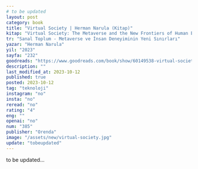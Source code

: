 ```yaml
---
# to be updated
layout: post
category: book
title: "Virtual Society | Herman Narula (Kitap)"
kitap: "Virtual Society: The Metaverse and the New Frontiers of Human Experience"
tr: "Sanal Toplum - Metaverse ve İnsan Deneyiminin Yeni Sınırları"
yazar: "Herman Narula"
yil: "2023"
sayfa: "232"
goodreads: "https://www.goodreads.com/book/show/60149538-virtual-society"
description: ""
last_modified_at: 2023-10-12
published: true
posted: 2023-10-12
tag: "teknoloji"
instagram: "no"
insta: "no"
reread: "no"
rating: "4"
eng: ""
openai: "no"
num: "385"
publisher: "Orenda"
image: "/assets/new/virtual-society.jpg"
update: "tobeupdated"
---
```


to be updated...
